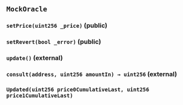 ## `MockOracle`






### `setPrice(uint256 _price)` (public)





### `setRevert(bool _error)` (public)





### `update()` (external)





### `consult(address, uint256 amountIn) → uint256` (external)






### `Updated(uint256 price0CumulativeLast, uint256 price1CumulativeLast)`





